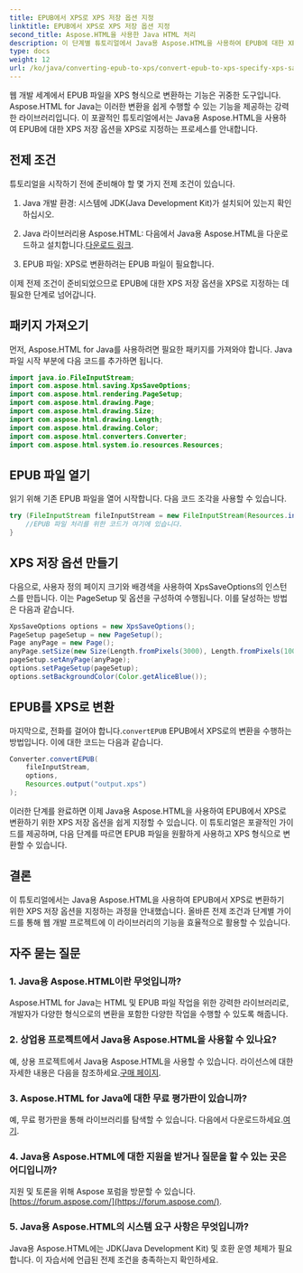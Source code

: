```yaml
---
title: EPUB에서 XPS로 XPS 저장 옵션 지정
linktitle: EPUB에서 XPS로 XPS 저장 옵션 지정
second_title: Aspose.HTML을 사용한 Java HTML 처리
description: 이 단계별 튜토리얼에서 Java용 Aspose.HTML을 사용하여 EPUB에 대한 XPS 저장 옵션을 XPS로 지정하는 방법을 알아보세요. EPUB 파일을 원활하게 변환하세요.
type: docs
weight: 12
url: /ko/java/converting-epub-to-xps/convert-epub-to-xps-specify-xps-save-options/
---
```

웹 개발 세계에서 EPUB 파일을 XPS 형식으로 변환하는 기능은 귀중한 도구입니다. Aspose.HTML for Java는 이러한 변환을 쉽게 수행할 수 있는 기능을 제공하는 강력한 라이브러리입니다. 이 포괄적인 튜토리얼에서는 Java용 Aspose.HTML을 사용하여 EPUB에 대한 XPS 저장 옵션을 XPS로 지정하는 프로세스를 안내합니다.

## 전제 조건

튜토리얼을 시작하기 전에 준비해야 할 몇 가지 전제 조건이 있습니다.

1. Java 개발 환경: 시스템에 JDK(Java Development Kit)가 설치되어 있는지 확인하십시오.

2.  Java 라이브러리용 Aspose.HTML: 다음에서 Java용 Aspose.HTML을 다운로드하고 설치합니다.[다운로드 링크](https://releases.aspose.com/html/java/).

3. EPUB 파일: XPS로 변환하려는 EPUB 파일이 필요합니다.

이제 전제 조건이 준비되었으므로 EPUB에 대한 XPS 저장 옵션을 XPS로 지정하는 데 필요한 단계로 넘어갑니다.

## 패키지 가져오기

먼저, Aspose.HTML for Java를 사용하려면 필요한 패키지를 가져와야 합니다. Java 파일 시작 부분에 다음 코드를 추가하면 됩니다.

```java
import java.io.FileInputStream;
import com.aspose.html.saving.XpsSaveOptions;
import com.aspose.html.rendering.PageSetup;
import com.aspose.html.drawing.Page;
import com.aspose.html.drawing.Size;
import com.aspose.html.drawing.Length;
import com.aspose.html.drawing.Color;
import com.aspose.html.converters.Converter;
import com.aspose.html.system.io.resources.Resources;
```

## EPUB 파일 열기

읽기 위해 기존 EPUB 파일을 열어 시작합니다. 다음 코드 조각을 사용할 수 있습니다.

```java
try (FileInputStream fileInputStream = new FileInputStream(Resources.input("input.epub"))) {
    //EPUB 파일 처리를 위한 코드가 여기에 있습니다.
}
```

## XPS 저장 옵션 만들기

다음으로, 사용자 정의 페이지 크기와 배경색을 사용하여 XpsSaveOptions의 인스턴스를 만듭니다. 이는 PageSetup 및 옵션을 구성하여 수행됩니다. 이를 달성하는 방법은 다음과 같습니다.

```java
XpsSaveOptions options = new XpsSaveOptions();
PageSetup pageSetup = new PageSetup();
Page anyPage = new Page();
anyPage.setSize(new Size(Length.fromPixels(3000), Length.fromPixels(1000)));
pageSetup.setAnyPage(anyPage);
options.setPageSetup(pageSetup);
options.setBackgroundColor(Color.getAliceBlue());
```

## EPUB를 XPS로 변환

 마지막으로, 전화를 걸어야 합니다.`convertEPUB` EPUB에서 XPS로의 변환을 수행하는 방법입니다. 이에 대한 코드는 다음과 같습니다.

```java
Converter.convertEPUB(
    fileInputStream,
    options,
    Resources.output("output.xps")
);
```

이러한 단계를 완료하면 이제 Java용 Aspose.HTML을 사용하여 EPUB에서 XPS로 변환하기 위한 XPS 저장 옵션을 쉽게 지정할 수 있습니다. 이 튜토리얼은 포괄적인 가이드를 제공하며, 다음 단계를 따르면 EPUB 파일을 원활하게 사용하고 XPS 형식으로 변환할 수 있습니다.

## 결론

이 튜토리얼에서는 Java용 Aspose.HTML을 사용하여 EPUB에서 XPS로 변환하기 위한 XPS 저장 옵션을 지정하는 과정을 안내했습니다. 올바른 전제 조건과 단계별 가이드를 통해 웹 개발 프로젝트에 이 라이브러리의 기능을 효율적으로 활용할 수 있습니다.

## 자주 묻는 질문

### 1. Java용 Aspose.HTML이란 무엇입니까?
Aspose.HTML for Java는 HTML 및 EPUB 파일 작업을 위한 강력한 라이브러리로, 개발자가 다양한 형식으로의 변환을 포함한 다양한 작업을 수행할 수 있도록 해줍니다.

### 2. 상업용 프로젝트에서 Java용 Aspose.HTML을 사용할 수 있나요?
 예, 상용 프로젝트에서 Java용 Aspose.HTML을 사용할 수 있습니다. 라이선스에 대한 자세한 내용은 다음을 참조하세요.[구매 페이지](https://purchase.aspose.com/buy).

### 3. Aspose.HTML for Java에 대한 무료 평가판이 있습니까?
 예, 무료 평가판을 통해 라이브러리를 탐색할 수 있습니다. 다음에서 다운로드하세요.[여기](https://releases.aspose.com/).

### 4. Java용 Aspose.HTML에 대한 지원을 받거나 질문을 할 수 있는 곳은 어디입니까?
 지원 및 토론을 위해 Aspose 포럼을 방문할 수 있습니다.[https://forum.aspose.com/](https://forum.aspose.com/).

### 5. Java용 Aspose.HTML의 시스템 요구 사항은 무엇입니까?
Java용 Aspose.HTML에는 JDK(Java Development Kit) 및 호환 운영 체제가 필요합니다. 이 자습서에 언급된 전제 조건을 충족하는지 확인하세요.